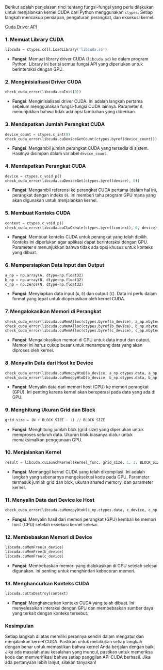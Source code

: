 Berikut adalah penjelasan rinci tentang fungsi-fungsi yang perlu dilakukan untuk menjalankan kernel CUDA dari Python menggunakan `ctypes`. Setiap langkah mencakup persiapan, pengaturan perangkat, dan eksekusi kernel.

[Cuda Driver API](https://docs.nvidia.com/cuda/cuda-driver-api/)
### 1. **Memuat Library CUDA**
```python
libcuda = ctypes.cdll.LoadLibrary('libcuda.so')
```
- **Fungsi**: Memuat library driver CUDA (`libcuda.so`) ke dalam program Python. Library ini berisi semua fungsi API yang diperlukan untuk berinteraksi dengan GPU.

### 2. **Menginisialisasi Driver CUDA**
```python
check_cuda_error(libcuda.cuInit(0))
```
- **Fungsi**: Menginisialisasi driver CUDA. Ini adalah langkah pertama sebelum menggunakan fungsi-fungsi CUDA lainnya. Parameter `0` menunjukkan bahwa tidak ada opsi tambahan yang diberikan.

### 3. **Mendapatkan Jumlah Perangkat CUDA**
```python
device_count = ctypes.c_int(0)
check_cuda_error(libcuda.cuDeviceGetCount(ctypes.byref(device_count)))
```
- **Fungsi**: Mengambil jumlah perangkat CUDA yang tersedia di sistem. Hasilnya disimpan dalam variabel `device_count`.

### 4. **Mendapatkan Perangkat CUDA**
```python
device = ctypes.c_void_p()
check_cuda_error(libcuda.cuDeviceGet(ctypes.byref(device), 0))
```
- **Fungsi**: Mengambil referensi ke perangkat CUDA pertama (dalam hal ini, perangkat dengan indeks `0`). Ini memberi tahu program GPU mana yang akan digunakan untuk menjalankan kernel.

### 5. **Membuat Konteks CUDA**
```python
context = ctypes.c_void_p()
check_cuda_error(libcuda.cuCtxCreate(ctypes.byref(context), 0, device))
```
- **Fungsi**: Membuat konteks CUDA untuk perangkat yang telah dipilih. Konteks ini diperlukan agar aplikasi dapat berinteraksi dengan GPU. Parameter `0` menunjukkan bahwa tidak ada opsi khusus untuk konteks yang dibuat.

### 6. **Mempersiapkan Data Input dan Output**
```python
a_np = np.array(A, dtype=np.float32)
b_np = np.array(B, dtype=np.float32)
c_np = np.zeros(N, dtype=np.float32)
```
- **Fungsi**: Menyiapkan data input (`A`, `B`) dan output (`C`). Data ini perlu dalam format yang tepat untuk dioperasikan oleh kernel CUDA.

### 7. **Mengalokasikan Memori di Perangkat**
```python
check_cuda_error(libcuda.cuMemAlloc(ctypes.byref(a_device), a_np.nbytes))
check_cuda_error(libcuda.cuMemAlloc(ctypes.byref(b_device), b_np.nbytes))
check_cuda_error(libcuda.cuMemAlloc(ctypes.byref(c_device), c_np.nbytes))
```
- **Fungsi**: Mengalokasikan memori di GPU untuk data input dan output. Memori ini harus cukup besar untuk menampung data yang akan diproses oleh kernel.

### 8. **Menyalin Data dari Host ke Device**
```python
check_cuda_error(libcuda.cuMemcpyHtoD(a_device, a_np.ctypes.data, a_np.nbytes))
check_cuda_error(libcuda.cuMemcpyHtoD(b_device, b_np.ctypes.data, b_np.nbytes))
```
- **Fungsi**: Menyalin data dari memori host (CPU) ke memori perangkat (GPU). Ini penting karena kernel akan beroperasi pada data yang ada di GPU.

### 9. **Menghitung Ukuran Grid dan Block**
```python
grid_size = (N + BLOCK_SIZE - 1) // BLOCK_SIZE
```
- **Fungsi**: Menghitung jumlah blok (grid size) yang diperlukan untuk memproses seluruh data. Ukuran blok biasanya diatur untuk memaksimalkan penggunaan GPU.

### 10. **Menjalankan Kernel**
```python
result = libcuda.cuLaunchKernel(kernel_func, grid_size, 1, 1, BLOCK_SIZE, 1, 1, 0, ctypes.c_void_p(0), kernel_params, ctypes.c_void_p(0))
```
- **Fungsi**: Memanggil kernel CUDA yang telah dikompilasi. Ini adalah langkah yang sebenarnya mengeksekusi kode pada GPU. Parameter termasuk jumlah grid dan blok, ukuran shared memory, dan parameter kernel.

### 11. **Menyalin Data dari Device ke Host**
```python
check_cuda_error(libcuda.cuMemcpyDtoH(c_np.ctypes.data, c_device, c_np.nbytes))
```
- **Fungsi**: Menyalin hasil dari memori perangkat (GPU) kembali ke memori host (CPU) setelah eksekusi kernel selesai.

### 12. **Membebaskan Memori di Device**
```python
libcuda.cuMemFree(a_device)
libcuda.cuMemFree(b_device)
libcuda.cuMemFree(c_device)
```
- **Fungsi**: Membebaskan memori yang dialokasikan di GPU setelah selesai digunakan. Ini penting untuk menghindari kebocoran memori.

### 13. **Menghancurkan Konteks CUDA**
```python
libcuda.cuCtxDestroy(context)
```
- **Fungsi**: Menghancurkan konteks CUDA yang telah dibuat. Ini menyelesaikan interaksi dengan GPU dan membebaskan sumber daya yang terkait dengan konteks tersebut.

### Kesimpulan
Setiap langkah di atas memiliki perannya sendiri dalam mengatur dan menjalankan kernel CUDA. Pastikan untuk melakukan setiap langkah dengan benar untuk memastikan bahwa kernel Anda berjalan dengan baik. Jika ada masalah atau kesalahan yang muncul, pastikan untuk memeriksa kode dan memverifikasi bahwa setiap panggilan API CUDA berhasil. Jika ada pertanyaan lebih lanjut, silakan tanyakan!